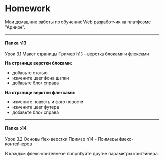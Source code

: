 # Homework
Мои домашние работы по обучению Web разработчик на платформе "Арнион".

***
#### Папка h13
Урок 3.1 Макет страницы
Пример h13 - верстка блоками и флексами

**На странице верстки блоками:**
* добавьте статью
* измените цвет фона шапки
* добавьте блок справа

**На странице верстки флексами:**
* измените новость и фото новости
* измените цвет футера
* добавьте блок справа
***    
#### Папка р14
Урок 3.2 Основы flex-верстки
Пример h14 - Примеры флекс-контейнеров

В каждом флекс-контейнере попробуйте другие параметры контейнера.